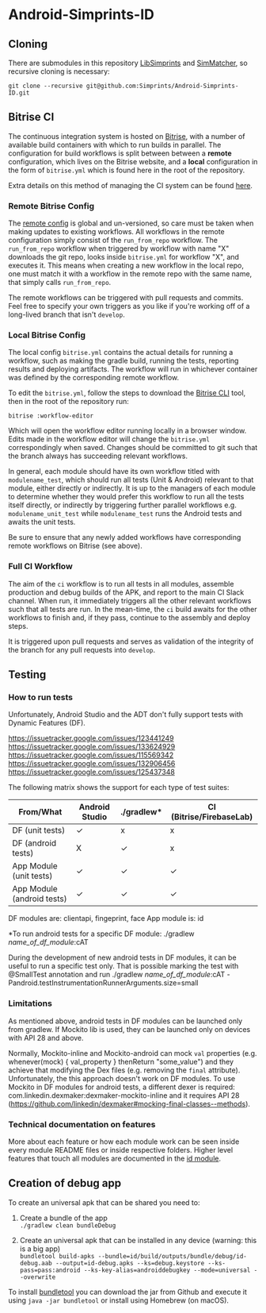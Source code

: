 # Android-Simprints-ID

## Cloning

There are submodules in this repository [LibSimprints](https://github.com/Simprints/LibSimprints) and [SimMatcher](https://github.com/Simprints/Fingerprint-SimMatcher), so recursive cloning is necessary:

`git clone --recursive git@github.com:Simprints/Android-Simprints-ID.git`


## Bitrise CI
The continuous integration system is hosted on [Bitrise](https://app.bitrise.io/app/593e8eaa8d43a51b#/builds), with a number of available build containers with which to run builds in parallel.
The configuration for build workflows is split between between a **remote** configuration, which lives on the Bitrise website, and a **local** configuration in the form of `bitrise.yml` which is found here in the root of the repository.

Extra details on this method of managing the CI system can be found [here](https://devcenter.bitrise.io/tips-and-tricks/use-bitrise-yml-from-repository/#setting-up-a-wrapper-configuration).

### Remote Bitrise Config
The [remote config](https://app.bitrise.io/app/593e8eaa8d43a51b/workflow_editor#!/workflows) is global and un-versioned, so care must be taken when making updates to existing workflows.
All workflows in the remote configuration simply consist of the `run_from_repo` workflow.
The `run_from_repo` workflow when triggered by workflow with name "X" downloads the git repo, looks inside `bitrise.yml` for workflow "X", and executes it.
This means when creating a new workflow in the local repo, one must match it with a workflow in the remote repo with the same name, that simply calls `run_from_repo`.

The remote workflows can be triggered with pull requests and commits. Feel free to specify your own triggers as you like if you're working off of a long-lived branch that isn't `develop`.

### Local Bitrise Config
The local config `bitrise.yml` contains the actual details for running a workflow, such as making the gradle build, running the tests, reporting results and deploying artifacts.
The workflow will run in whichever container was defined by the corresponding remote workflow.

To edit the `bitrise.yml`, follow the steps to download the [Bitrise CLI](https://app.bitrise.io/cli) tool, then in the root of the repository run:
```
bitrise :workflow-editor
```
Which will open the workflow editor running locally in a browser window.
Edits made in the workflow editor will change the `bitrise.yml` correspondingly when saved.
Changes should be committed to git such that the branch always has succeeding relevant workflows.

In general, each module should have its own workflow titled with `modulename_test`, which should run all tests (Unit & Android) relevant to that module, either directly or indirectly.
It is up to the managers of each module to determine whether they would prefer this workflow to run all the tests itself directly, or indirectly by triggering further parallel workflows e.g. `modulename_unit_test` while `modulename_test` runs the Android tests and awaits the unit tests.

Be sure to ensure that any newly added workflows have corresponding remote workflows on Bitrise (see above).

### Full CI Workflow
The aim of the `ci` workflow is to run all tests in all modules, assemble production and debug builds of the APK, and report to the main CI Slack channel.
When run, it immediately triggers all the other relevant workflows such that all tests are run.
In the mean-time, the `ci` build awaits for the other workflows to finish and, if they pass, continue to the assembly and deploy steps.

It is triggered upon pull requests and serves as validation of the integrity of the branch for any pull requests into `develop`.

## Testing

### How to run tests
Unfortunately, Android Studio and the ADT don't fully support tests with Dynamic Features (DF).

https://issuetracker.google.com/issues/123441249
https://issuetracker.google.com/issues/133624929
https://issuetracker.google.com/issues/115569342
https://issuetracker.google.com/issues/132906456
https://issuetracker.google.com/issues/125437348

The following matrix shows the support for each type of test suites:

| From/What                 | Android Studio  | ./gradlew* |  CI (Bitrise/FirebaseLab)  |
|---------------------------|-----------------|------------|----------------------------|
| DF (unit tests)           |       ✓         |     x      |             x              |
| DF (android tests)        |       X         |     ✓      |             x              |
| App Module (unit tests)   |       ✓         |     ✓      |             ✓              |
| App Module (android tests)|       ✓         |     ✓      |             ✓              |

DF modules are: clientapi, fingeprint, face
App module is: id

*To run android tests for a specific DF module: ./gradlew _name_of_df_module_:cAT

During the development of new android tests in DF modules, it can be useful to run a specific test only.
That is possible marking the test with @SmallTest annotation and run ./gradlew _name_of_df_module_:cAT  -Pandroid.testInstrumentationRunnerArguments.size=small

### Limitations

As mentioned above, android tests in DF modules can be launched only from gradlew.
If Mockito lib is used, they can be launched only on devices with API 28 and above.

Normally, Mockito-inline and Mockito-android can mock `val` properties (e.g. whenever(mock) { val_property } thenReturn "some_value") and they achieve that modifying the Dex files (e.g. removing the `final` attribute).
Unfortunately, the this approach doesn't work on DF modules.
To use Mockito in DF modules for android tests, a different dexer is required: com.linkedin.dexmaker:dexmaker-mockito-inline and it requires API 28 (https://github.com/linkedin/dexmaker#mocking-final-classes--methods).

### Technical documentation on features

More about each feature or how each module work can be seen inside every module README files or inside respective folders. Higher level features that touch all modules are documented in the [id module](id/README.md).

## Creation of debug app
To create an universal apk that can be shared you need to:

1. Create a bundle of the app  
`./gradlew clean bundleDebug`

2. Create an universal apk that can be installed in any device (warning: this is a big app)  
`bundletool build-apks --bundle=id/build/outputs/bundle/debug/id-debug.aab --output=id-debug.apks --ks=debug.keystore --ks-pass=pass:android --ks-key-alias=androiddebugkey --mode=universal --overwrite`

To install [bundletool](https://github.com/google/bundletool) you can download the jar from Github and execute it using `java -jar bundletool` or install using Homebrew (on macOS).
